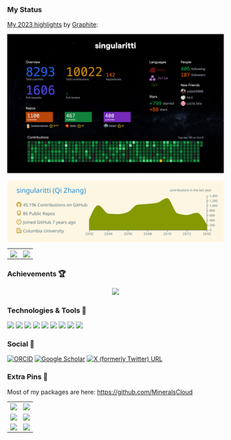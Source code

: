 ### My Status

[My 2023 highlights](https://year-in-code.com/singularitti) by [Graphite](https://graphite.dev/):

![2023](2023.png)

<div align='center'>
    <a href="https://github.com/vn7n24fzkq/github-profile-summary-cards">
        <img align="center"
            src="https://raw.githubusercontent.com/singularitti/singularitti/main/profile-summary-card-output/solarized/0-profile-details.svg" />
    </a>
</div>

<table style="border-collapse: collapse; border: none;">
    <tr>
        <td>
            <a href="https://github.com/vn7n24fzkq/github-profile-summary-cards">
                <img align="center"
                    src="https://github-readme-stats-git-masterrstaa-rickstaa.vercel.app/api/top-langs/?username=singularitti&layout=compact&langs_count=18&hide_border=true&role=owner,organization_member&theme=solarized-light" />
            </a>
        </td>
        <td>
            <a href="https://github.com/vn7n24fzkq/github-profile-summary-cards">
                <img align="center"
                    src="https://github-readme-stats-git-masterrstaa-rickstaa.vercel.app/api?username=singularitti&show_icons=true&hide_border=true&include_all_commits=true&role=owner,organization_member&exclude_repo=github-readme-stats&theme=solarized-light" />
            </a>
        </td>
    </tr>
</table>

### Achievements 🏆

<div align="center">
    <img  src="https://github-profile-trophy.vercel.app/?username=singularitti&theme=gruvbox&column=4&no-frame=true&no-bg=true&no-frame=true&title=Organizations,Followers,PullRequest,Issue,Repository" width = 1000px/>
</div>

### Technologies & Tools 🔧

![](https://img.shields.io/badge/OS-macOS-informational?style=flat&logo=Apple&logoColor=white&color=2bbc8a)
![](https://img.shields.io/badge/Shell-Zsh-informational?style=flat&logo=gnu-zsh&logoColor=white&color=2bbc8a)
![](https://img.shields.io/badge/Code-Git-informational?style=flat&logo=Git&logoColor=white&color=2bbc8a)
![](https://img.shields.io/badge/Code-Python-informational?style=flat&logo=python&logoColor=white&color=2bbc8a)
![](https://img.shields.io/badge/Code-Julia-informational?style=flat&logo=julia&logoColor=white&color=2bbc8a)
![](https://img.shields.io/badge/Code-JavaScript-informational?style=flat&logo=javascript&logoColor=white&color=2bbc8a)
![](https://img.shields.io/badge/Code-HTML5-informational?style=flat&logo=html5&logoColor=white&color=2bbc8a)
![](https://img.shields.io/badge/Code-LaTeX-informational?style=flat&logo=latex&logoColor=white&color=2bbc8a)
![](https://img.shields.io/badge/Editor-VSCode-informational?style=flat&logo=Visual%20Studio%20Code&logoColor=white&color=2bbc8a)

### Social 📰

[![ORCID](https://img.shields.io/static/v1?label=ORCID&amp;message=0000-0002-3153-1117&amp;color=green&amp;logo=orcid)](https://orcid.org/0000-0002-3153-1117)
[![Google Scholar](https://img.shields.io/badge/Google%20Scholar-4285F4?logo=google-scholar&logoColor=white)](https://scholar.google.com/citations?user=CkFPwccAAAAJ)
[![X (formerly Twitter) URL](https://img.shields.io/badge/Twitter-1DA1F2?logo=twitter&logoColor=white)](https://twitter.com/QiZhangColumbia)

### Extra Pins 📌

Most of my packages are here: https://github.com/MineralsCloud

<table style="border-collapse: collapse; border: none;">
    <tr>
        <td>
            <a href="https://github.com/singularitti/Spglib.jl">
                <img align="center"
                    src="https://github-readme-stats.vercel.app/api/pin/?username=singularitti&repo=Spglib.jl" />
            </a>
        </td>
        <td>
            <a href="https://github.com/MineralsCloud/qe-demystify">
                <img align="center"
                    src="https://github-readme-stats.vercel.app/api/pin/?username=MineralsCloud&repo=qe-demystify" />
            </a>
        </td>
    </tr>
    <tr>
        <td>
            <a href="https://github.com/MineralsCloud/SimpleWorkflows.jl">
                <img align="center"
                    src="https://github-readme-stats.vercel.app/api/pin/?username=MineralsCloud&repo=SimpleWorkflows.jl" />
            </a>
        </td>
        <td>
            <a href="https://github.com/MineralsCloud/Crystallography.jl">
                <img align="center"
                    src="https://github-readme-stats.vercel.app/api/pin/?username=MineralsCloud&repo=Crystallography.jl" />
            </a>
        </td>
    </tr>
        <tr>
        <td>
            <a href="https://github.com/singularitti/LaTeXFigures.jl">
                <img align="center"
                    src="https://github-readme-stats.vercel.app/api/pin/?username=singularitti&repo=LaTeXFigures.jl" />
            </a>
        </td>
        <td>
            <a href="https://github.com/singularitti/MappingUtils.jl">
                <img align="center"
                    src="https://github-readme-stats.vercel.app/api/pin/?username=singularitti&repo=MappingUtils.jl" />
            </a>
        </td>
    </tr>
</table>
